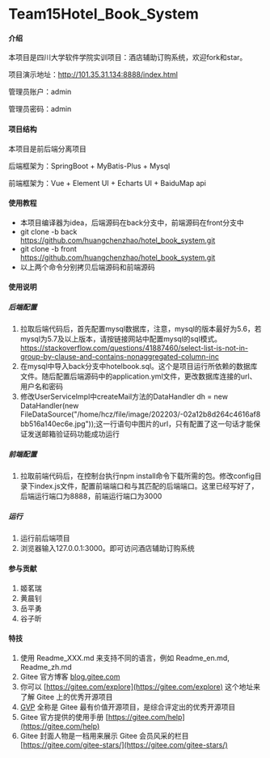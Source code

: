# Team15Hotel_Book_System

#### 介绍
本项目是四川大学软件学院实训项目：酒店辅助订购系统，欢迎fork和star。

项目演示地址：http://101.35.31.134:8888/index.html

管理员账户：admin

管理员密码：admin

#### 项目结构
本项目是前后端分离项目

后端框架为：SpringBoot + MyBatis-Plus + Mysql

前端框架为：Vue + Element UI + Echarts UI + BaiduMap api

#### 使用教程
- 本项目编译器为idea，后端源码在back分支中，前端源码在front分支中
- git clone -b back https://github.com/huangchenzhao/hotel_book_system.git
- git clone -b front https://github.com/huangchenzhao/hotel_book_system.git
- 以上两个命令分别拷贝后端源码和前端源码

#### 使用说明
##### 后端配置
1.  拉取后端代码后，首先配置mysql数据库，注意，mysql的版本最好为5.6，若mysql为5.7及以上版本，请按链接网站中配置mysql的sql模式。https://stackoverflow.com/questions/41887460/select-list-is-not-in-group-by-clause-and-contains-nonaggregated-column-inc
2.  在mysql中导入back分支中hotelbook.sql。这个是项目运行所依赖的数据库文件。随后配置后端源码中的application.yml文件，更改数据库连接的url、用户名和密码
3.  修改UserServiceImpl中createMail方法的DataHandler dh = new DataHandler(new FileDataSource("/home/hcz/file/image/202203/-02a12b8d264c4616af8bb516a140ec6e.jpg"));这一行语句中图片的url，只有配置了这一句话才能保证发送邮箱验证码功能成功运行
##### 前端配置
1.  拉取前端代码后，在控制台执行npm install命令下载所需的包。修改config目录下index.js文件，配置前端端口和与其匹配的后端端口。这里已经写好了，后端运行端口为8888，前端运行端口为3000
##### 运行
1.  运行前后端项目
2.  浏览器输入127.0.0.1:3000。即可访问酒店辅助订购系统

#### 参与贡献

1.  姬茗瑞
2.  黄晨钊
3.  岳平勇
4.  谷子昕


#### 特技

1.  使用 Readme\_XXX.md 来支持不同的语言，例如 Readme\_en.md, Readme\_zh.md
2.  Gitee 官方博客 [blog.gitee.com](https://blog.gitee.com)
3.  你可以 [https://gitee.com/explore](https://gitee.com/explore) 这个地址来了解 Gitee 上的优秀开源项目
4.  [GVP](https://gitee.com/gvp) 全称是 Gitee 最有价值开源项目，是综合评定出的优秀开源项目
5.  Gitee 官方提供的使用手册 [https://gitee.com/help](https://gitee.com/help)
6.  Gitee 封面人物是一档用来展示 Gitee 会员风采的栏目 [https://gitee.com/gitee-stars/](https://gitee.com/gitee-stars/)
